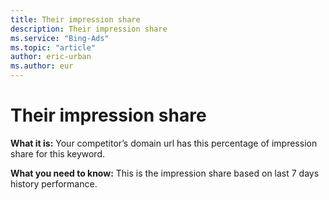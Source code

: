 ```yaml
---
title: Their impression share
description: Their impression share
ms.service: "Bing-Ads"
ms.topic: "article"
author: eric-urban
ms.author: eur
---
```


# Their impression share

**What it is:**     Your competitor’s domain url has this percentage of impression share for this keyword.

**What you need to know:**     This is the impression share based on last 7 days history performance.


